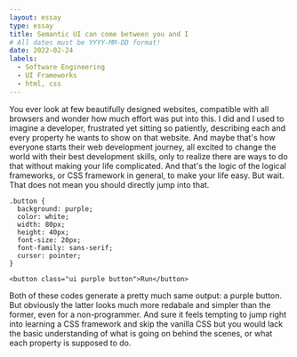 ```yaml
---
layout: essay
type: essay
title: Semantic UI can come between you and I
# All dates must be YYYY-MM-DD format!
date: 2022-02-24
labels:
  - Software Engineering
  - UI Frameworks
  - html, css
---
```


You ever look at few beautifully designed websites, compatible with all browsers and wonder how much effort was put into this. I did and I used to imagine a developer, frustrated yet sitting so patiently, describing each and every property he wants to show on that website. And maybe that's how everyone starts their web development journey, all excited to change the world with their best development skills, only to realize there are ways to do that without making your life complicated. And that's the logic of the logical frameworks, or CSS framework in general, to make your life easy. But wait. That does not mean you should directly jump into that.

~~~
.button {
  background: purple;
  color: white;
  width: 80px;
  height: 40px;
  font-size: 20px;
  font-family: sans-serif;
  cursor: pointer;
}
~~~

~~~
<button class="ui purple button">Run</button>
~~~
Both of these codes generate a pretty much same output: a purple button. But obviously the latter looks much more redabale and simpler than the former, even for a non-programmer. And sure it feels tempting to jump right into learning a CSS framework and skip the vanilla CSS but you would lack the basic understanding of what is going on behind the scenes, or what each property is supposed to do.



